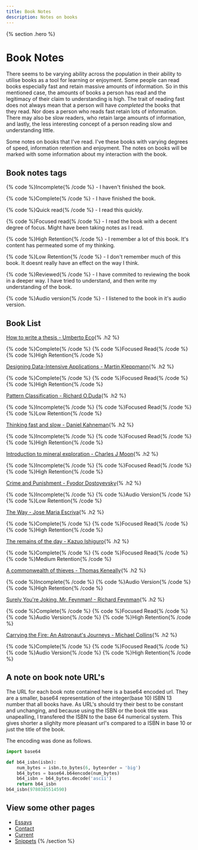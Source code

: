 ```yaml
---
title: Book Notes
description: Notes on books
---
```


{% section .hero %}
# Book Notes
There seems to be varying ability across the population in their ability to utilise books as a tool for learning or enjoyment. Some people can read books especially fast and retain massive amounts of information. So in this mentioned case, the amounts of books a person has read and the legitimacy of their claim to understanding is high. The trait of reading fast does not always mean that a person will have *completed* the books that they read. Nor does a person who reads fast retain lots of information. There may also be slow readers, who retain large amounts of information, and lastly, the less interesting concept of a person reading slow and understanding little. 

Some notes on books that I've read. I've these books with varying degrees of speed, information retention and enjoyment. The notes on books will be marked with some information about my interaction with the book.

## Book notes tags
{% code %}Incomplete{% /code %} - I haven't finished the book.

{% code %}Complete{% /code %} - I have finished the book.

{% code %}Quick read{% /code %} - I read this quickly.

{% code %}Focused read{% /code %} - I read the book with a decent degree of focus. Might have been taking notes as I read.

{% code %}High Retention{% /code %} - I remember a lot of this book. It's content has permeated some of my thinking.

{% code %}Low Retention{% /code %} - I don't remember much of this book. It doesnt really have an effect on the way I think.

{% code %}Reviewed{% /code %} - I have commited to reviewing the book in a deeper way. I have tried to understand, and then write my understanding of the book.

{% code %}Audio version{% /code %} - I listened to the book in it's audio version.

## Book List

[How to write a thesis - Umberto Eco](/notes/books/COUlEuCc){% .h2 %}

{% code %}Complete{% /code %} {% code %}Focused Read{% /code %} {% code %}High Retention{% /code %}

[Designing Data-Intensive Applications - Martin Kleppmann](/notes/books/COVr0LaI){% .h2 %}

{% code %}Complete{% /code %} {% code %}Focused Read{% /code %} {% code %}High Retention{% /code %}

[Pattern Classification - Richard O.Duda](/notes/books/COUxgMky){% .h2 %}

{% code %}Incomplete{% /code %} {% code %}Focused Read{% /code %} {% code %}Low Retention{% /code %}

[Thinking fast and slow - Daniel Kahneman](/notes/books/COUrvAYv){% .h2 %}

{% code %}Incomplete{% /code %} {% code %}Focused Read{% /code %} {% code %}High Retention{% /code %}

[Introduction to mineral exploration - Charles J Moon](/notes/books/COVpLVtX){% .h2 %}

{% code %}Incomplete{% /code %} {% code %}Focused Read{% /code %} {% code %}High Retention{% /code %}

[Crime and Punishment - Fyodor Dostoyevsky](/notes/books/COWMBzBJ){% .h2 %}

{% code %}Incomplete{% /code %} {% code %}Audio Version{% /code %} {% code %}Low Retention{% /code %}

[The Way - Jose Maria Escriva](/notes/books/COVNF7YE){% .h2 %}

{% code %}Complete{% /code %} {% code %}Focused Read{% /code %} {% code %}High Retention{% /code %}

[The remains of the day - Kazuo Ishiguro](/notes/books/COWDMYSW){% .h2 %}

{% code %}Complete{% /code %} {% code %}Focused Read{% /code %} {% code %}Medium Retention{% /code %}

[A commonwealth of thieves - Thomas Keneally](/notes/books/COUsZ4Re){% .h2 %}

{% code %}Incomplete{% /code %} {% code %}Audio Version{% /code %} {% code %}High Retention{% /code %}

[Surely You're Joking, Mr. Feynman! - Richard Feynman](/notes/books/COUs2gdQ){% .h2 %}

{% code %}Complete{% /code %} {% code %}Focused Read{% /code %} {% code %}Audio Version{% /code %} {% code %}High Retention{% /code %}

[Carrying the Fire: An Astronaut's Journeys - Michael Collins](/notes/books/COUrwAYg){% .h2 %}

{% code %}Complete{% /code %} {% code %}Focused Read{% /code %} {% code %}Audio Version{% /code %} {% code %}High Retention{% /code %}

## A note on book note URL's
The URL for each book note contained here is a base64 encoded url. They are a smaller, base64 representation of the integer(base 10) ISBN 13 number that all books have. As URL's should try their best to be constant and unchanging, and because using the ISBN or the book title was unapealling, I transfered the ISBN to the base 64 numerical system. This gives shorter a slighlty more pleasant url's compared to a ISBN in base 10 or just the title of the book. 

The encoding was done as follows.
```python
import base64

def b64_isbn(isbn):
    num_bytes = isbn.to_bytes(6, byteorder = 'big')
    b64_bytes = base64.b64encode(num_bytes)
    b64_isbn = b64_bytes.decode('ascii')
    return b64_isbn
b64_isbn(9780385514590)
```

## View some other pages
- [Essays](/essays)
- [Contact](/contact)
- [Current](/current)
- [Snippets](/snippets)
{% /section %}

